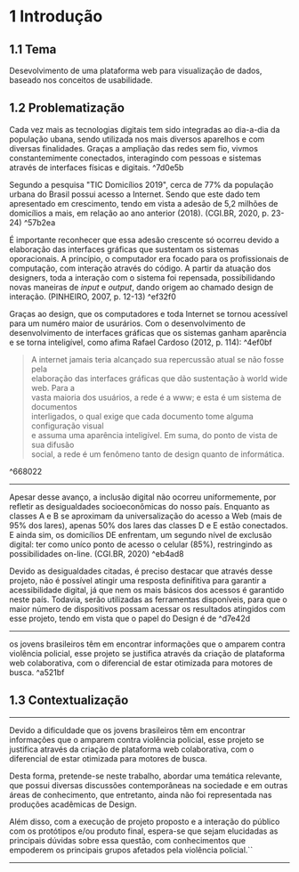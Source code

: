 # 1 Introdução
## 1.1 Tema
Desevolvimento de uma plataforma web para visualização de dados, baseado nos conceitos de usabilidade.

## 1.2 Problematização
Cada vez mais as tecnologias digitais tem sido integradas ao dia-a-dia da população ubana, sendo utilizada nos mais diversos aparelhos e com diversas finalidades. Graças a ampliação das redes sem fio, vivmos constantemimente conectados, interagindo com pessoas e sistemas através de interfaces físicas e digitais. ^7d0e5b

Segundo a pesquisa "TIC Domicílios 2019", cerca de 77% da população urbana do Brasil possui acesso a Internet. Sendo que este dado tem apresentado em crescimento, tendo em vista a adesão de 5,2 milhões de domicílios a mais, em relação ao ano anterior (2018). (CGI.BR, 2020, p. 23-24) ^57b2ea

É importante reconhecer que essa adesão crescente só ocorreu devido a elaboração das interfaces gráficas que sustentam os sistemas oporacionais. A princípio, o computador era focado para os profissionais de computação, com interação através do código. A partir da atuação dos designers, toda a interação com o sistema foi repensada, possibilidando novas maneiras de *input* e *output*, dando origem ao chamado design de interação. (PINHEIRO, 2007, p. 12-13) ^ef32f0

Graças ao design, que os computadores e toda Internet se tornou acessível para um numéro maior de usurários. Com o desenvolvimento de desenvolvimento de interfaces gráficas que os sistemas ganham aparência e se torna inteligível, como afima Rafael Cardoso (2012, p. 114): ^4ef0bf

> A internet jamais teria alcançado sua repercussão atual se não fosse pela  
elaboração das interfaces gráficas que dão sustentação à world wide web. Para a  
vasta maioria dos usuários, a rede é a www; e esta é um sistema de documentos  
interligados, o qual exige que cada documento tome alguma configuração visual  
e assuma uma aparência inteligível. Em suma, do ponto de vista de sua difusão  
social, a rede é um fenômeno tanto de design quanto de informática. 

^668022


---

 Apesar desse avanço, a inclusão digital não ocorreu uniformemente, por refletir as desigualdades socioeconômicas do nosso país. Enquanto as classes A e B se aproximam da universalização do acesso a Web (mais de 95% dos lares), apenas 50% dos lares das classes D e E estão conectados. E ainda sim, os domicílios DE enfrentam, um segundo nível de exclusão digital: ter como uníco ponto de acesso o celular (85%), restringindo as possibilidades on-line. (CGI.BR, 2020) ^eb4ad8

Devido as desigualdades citadas, é preciso destacar que através desse projeto, não é possível atingir uma resposta definifitiva para garantir a acessibilidade digital, já que nem os mais básicos dos acessos é garantido neste país. Todavia, serão utilizadas as ferramentas disponíveis, para que o maior número de dispositivos possam acessar os resultados atingidos com esse projeto, tendo em vista que o papel do Design é de  ^d7e42d



---

os jovens brasileiros têm em encontrar informações que o amparem contra violência policial, esse projeto se justifica através da criação de plataforma web colaborativa, com o diferencial de estar otimizada para motores de busca. ^a521bf


## 1.3 Contextualização


---
Devido a dificuldade que os jovens brasileiros têm em encontrar informações que o amparem contra violência policial, esse projeto se justifica através da criação de plataforma web colaborativa, com o diferencial de estar otimizada para motores de busca.

Desta forma, pretende-se neste trabalho, abordar uma temática relevante, que possui diversas discussões contemporâneas na sociedade e em outras áreas de conhecimento, que entretanto, ainda não foi representada nas produções acadêmicas de Design.

Além disso, com a execução de projeto proposto e a interação do público com os protótipos e/ou produto final, espera-se que sejam elucidadas as principais dúvidas sobre essa questão, com conhecimentos que empoderem os principais grupos afetados pela violência policial.``

---
